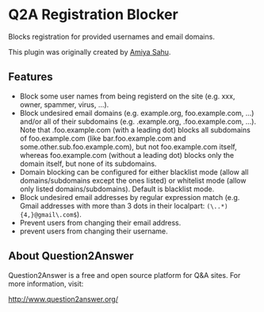 # Q2A Registration Blocker

Blocks registration for provided usernames and email domains.

This plugin was originally created by [Amiya Sahu][1].

## Features

* Block some user names from being registerd on the site (e.g. xxx, owner, spammer, virus, ...).
* Block undesired email domains (e.g. example.org, foo.example.com, ...) and/or all of their subdomains (e.g. .example.org, .foo.example.com, ...). Note that .foo.example.com (with a leading dot) blocks all subdomains of foo.example.com (like bar.foo.example.com and some.other.sub.foo.example.com), but not foo.example.com itself, whereas foo.example.com (without a leading dot) blocks only the domain itself, but none of its subdomains.
* Domain blocking can be configured for either blacklist mode (allow all domains/subdomains except the ones listed) or whitelist mode (allow only listed domains/subdomains). Default is blacklist mode.
* Block undesired email addresses by regular expression match (e.g. Gmail addresses with more than 3 dots in their localpart: `(\..*){4,}@gmail\.com$`).
* Prevent users from changing their email address.
* prevent users from changing their username.

## About Question2Answer

Question2Answer is a free and open source platform for Q&A sites. For more information, visit:

http://www.question2answer.org/

[1]: https://github.com/amiyasahu
